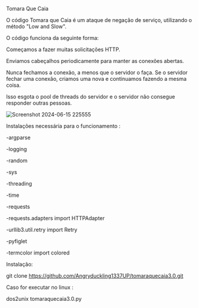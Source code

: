 Tomara Que Caia

O código Tomara que Caia é um ataque de negação de serviço, utilizando o método "Low and Slow".

O código funciona da seguinte forma:

Começamos a fazer muitas solicitações HTTP.

Enviamos cabeçalhos periodicamente para manter as conexões abertas.

Nunca fechamos a conexão, a menos que o servidor o faça. Se o servidor fechar uma conexão, criamos uma nova e continuamos fazendo a mesma coisa.

Isso esgota o pool de threads do servidor e o servidor não consegue responder outras pessoas.



![Screenshot 2024-06-15 225555](https://github.com/Angryduckling1337UP/tomaraquecaia3.0/assets/168230894/66185182-5775-4d68-b5ea-16fda31e8bff)


Instalações necessária para o funcionamento :

 -argparse
 
-logging
 
 -random
 
 -sys
 
 -threading
 
 -time
 
 -requests
 
 -requests.adapters import HTTPAdapter
 
 -urllib3.util.retry import Retry
 
 -pyfiglet
 
 -termcolor import colored

 Instalação:
 
git clone https://github.com/Angryduckling1337UP/tomaraquecaia3.0.git

Caso for executar no linux :

dos2unix tomaraquecaia3.0.py
 


 
